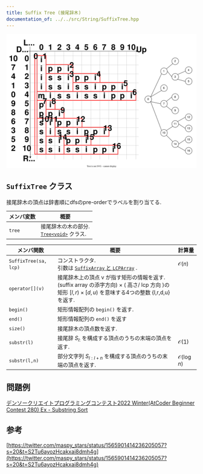 ```yaml
---
title: Suffix Tree (接尾辞木)
documentation_of: ../../src/String/SuffixTree.hpp
---
```

![mississippi.html](/img/suffixtree.svg)

## `SuffixTree` クラス

接尾辞木の頂点は辞書順にdfsのpre-orderでラベルを割り当てる.

|メンバ変数|概要|
|---|---|
|`tree`| 接尾辞木の木の部分. <br> [`Tree<void>`](/md/Graph/Tree.md) クラス.|

|メンバ関数|概要|計算量|
|---|---|---|
|`SuffixTree(sa, lcp)`|コンストラクタ. <br> 引数は [`SuffixArray` と `LCPArray`](SuffixArray.md) .|$\mathcal{O}(n)$ |
|`operator[](v)`| 接尾辞木上の頂点 v が指す矩形の情報を返す. <br> (suffix array の添字方向) $\times$ ( 高さ/ lcp 方向 )の矩形 $\lbrack l, r) \times \lbrack d, u)$ を意味する4つの整数 {l,r,d,u} を返す. ||
|`begin()`| 矩形情報配列の `begin()` を返す.||
|`end()`| 矩形情報配列の `end()` を返す||
|`size()`|接尾辞木の頂点数を返す.||
|`substr(l)`|接尾辞 $S_{l:}$ を構成する頂点のうちの末端の頂点を返す.|$\mathcal{O}(1)$|
|`substr(l,n)`|部分文字列 $S_{l:l+n}$ を構成する頂点のうちの末端の頂点を返す. |$\mathcal{O}(\log n)$|

## 問題例
[デンソークリエイトプログラミングコンテスト2022 Winter(AtCoder Beginner Contest 280) Ex - Substring Sort](https://atcoder.jp/contests/abc280/tasks/abc280_h)

## 参考
[https://twitter.com/maspy_stars/status/1565901414236205057?s=20&t=S2Tu6ayozHcakxai8dmh4g](https://twitter.com/maspy_stars/status/1565901414236205057?s=20&t=S2Tu6ayozHcakxai8dmh4g)